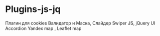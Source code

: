 # Plugins-js-jq
  Плагин для cookies  Валидатор и Маска,   Слайдер Swiper JS,   jQuery UI Accordion  Yandex map , Leaflet map
